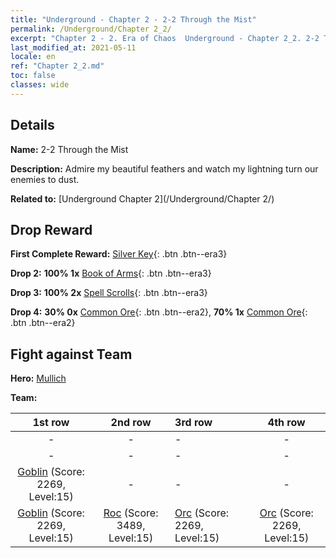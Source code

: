 ```yaml
---
title: "Underground - Chapter 2 - 2-2 Through the Mist"
permalink: /Underground/Chapter 2_2/
excerpt: "Chapter 2 - 2. Era of Chaos  Underground - Chapter 2_2. 2-2 Through the Mist"
last_modified_at: 2021-05-11
locale: en
ref: "Chapter 2_2.md"
toc: false
classes: wide
---
```


## Details

 **Name:** 2-2 Through the Mist

 **Description:** Admire my beautiful feathers and watch my lightning turn our enemies to dust.

 **Related to:** [Underground Chapter 2](/Underground/Chapter 2/)

## Drop Reward

 **First Complete Reward:** [Silver Key](/Items/con_693/){: .btn .btn--era3}

 **Drop 2:** **100% 1x** [Book of Arms](/Items/mat_18/){: .btn .btn--era3}

 **Drop 3:** **100% 2x** [Spell Scrolls](/Items/con_694/){: .btn .btn--era3}

 **Drop 4:** **30% 0x** [Common Ore](/Items/mat_6/){: .btn .btn--era2}, **70% 1x** [Common Ore](/Items/mat_6/){: .btn .btn--era2}


## Fight against Team
 **Hero:** [Mullich](/heroes/Mullich/)

 **Team:**


  | 1st row | 2nd row | 3rd row | 4th row |
  |:----:|:----:|:----|:----:|
  | - | - | - | - |
  | - | - | - | - |
  | [Goblin](/units/Goblin/) (Score: 2269, Level:15)  | - | - | - |
  | [Goblin](/units/Goblin/) (Score: 2269, Level:15)  | [Roc](/units/Roc/) (Score: 3489, Level:15)  | [Orc](/units/Orc/) (Score: 2269, Level:15)  | [Orc](/units/Orc/) (Score: 2269, Level:15)  |


